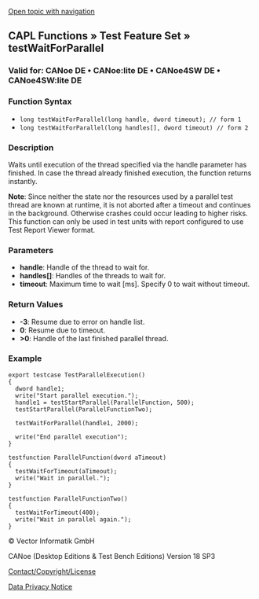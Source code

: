 [Open topic with navigation](../../../../../CANoeDEFamily.htm#Topics/CAPLFunctions/Test/Functions/CAPLfunctionTestWaitForParallel.md)

## CAPL Functions » Test Feature Set » testWaitForParallel

### Valid for: CANoe DE • CANoe:lite DE • CANoe4SW DE • CANoe4SW:lite DE

### Function Syntax

- `long testWaitForParallel(long handle, dword timeout); // form 1`
- `long testWaitForParallel(long handles[], dword timeout) // form 2`

### Description

Waits until execution of the thread specified via the handle parameter has finished. In case the thread already finished execution, the function returns instantly.

**Note**: Since neither the state nor the resources used by a parallel test thread are known at runtime, it is not aborted after a timeout and continues in the background. Otherwise crashes could occur leading to higher risks. This function can only be used in test units with report configured to use Test Report Viewer format.

### Parameters

- **handle**: Handle of the thread to wait for.
- **handles[]**: Handles of the threads to wait for.
- **timeout**: Maximum time to wait [ms]. Specify 0 to wait without timeout.

### Return Values

- **-3**: Resume due to error on handle list.
- **0**: Resume due to timeout.
- **>0**: Handle of the last finished parallel thread.

### Example

```plaintext
export testcase TestParallelExecution()
{
  dword handle1;
  write("Start parallel execution.");
  handle1 = testStartParallel(ParallelFunction, 500);
  testStartParallel(ParallelFunctionTwo);

  testWaitForParallel(handle1, 2000);

  write("End parallel execution");
}

testfunction ParallelFunction(dword aTimeout)
{
  testWaitForTimeout(aTimeout);
  write("Wait in parallel.");
}

testfunction ParallelFunctionTwo()
{
  testWaitForTimeout(400);
  write("Wait in parallel again.");
}
```

© Vector Informatik GmbH

CANoe (Desktop Editions & Test Bench Editions) Version 18 SP3

[Contact/Copyright/License](../../../Shared/ContactCopyrightLicense.md)

[Data Privacy Notice](https://www.vector.com/int/en/company/get-info/privacy-policy/)
